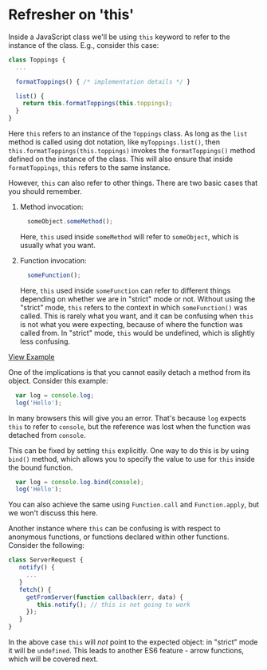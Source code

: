 # Refresher on 'this'

Inside a JavaScript class we'll be using `this` keyword to refer to the instance of the class. E.g., consider this case:

```javascript
class Toppings {
  ...

  formatToppings() { /* implementation details */ }

  list() {
    return this.formatToppings(this.toppings);
  }
}
```

Here `this` refers to an instance of the `Toppings` class. As long as the `list` method is called using dot notation, like `myToppings.list()`, then `this.formatToppings(this.toppings)` invokes the `formatToppings()` method defined on the instance of the class. This will also ensure that inside `formatToppings`, `this` refers to the same instance.

However, `this` can also refer to other things. There are two basic cases that you should remember.

1. Method invocation:

   ```javascript
     someObject.someMethod();
   ```

   Here, `this` used inside `someMethod` will refer to `someObject`, which is usually what you want.

2. Function invocation:

   ```javascript
     someFunction();
   ```

   Here, `this` used inside `someFunction` can refer to different things depending on whether we are in "strict" mode or not. Without using the "strict" mode, `this` refers to the context in which `someFunction()` was called. This is rarely what you want, and it can be confusing when `this` is not what you were expecting, because of where the function was called from. In "strict" mode, `this` would be undefined, which is slightly less confusing.

[View Example](http://jsbin.com/vekawimihe/2/edit?js,console)

One of the implications is that you cannot easily detach a method from its object. Consider this example:

```javascript
  var log = console.log;
  log('Hello');
```

In many browsers this will give you an error. That's because `log` expects `this` to refer to `console`, but the reference was lost when the function was detached from `console`.

This can be fixed by setting `this` explicitly. One way to do this is by using `bind()` method, which allows you to specify the value to use for `this` inside the bound function.

```javascript
  var log = console.log.bind(console);
  log('Hello');
```

You can also achieve the same using `Function.call` and `Function.apply`, but we won't discuss this here.

Another instance where `this` can be confusing is with respect to anonymous functions, or functions declared within other functions. Consider the following:

```javascript
class ServerRequest {
   notify() {
     ...
   }
   fetch() {
     getFromServer(function callback(err, data) {
        this.notify(); // this is not going to work
     });
   }
}
```

In the above case `this` will _not_ point to the expected object: in "strict" mode it will be `undefined`. This leads to another ES6 feature - arrow functions, which will be covered next.

